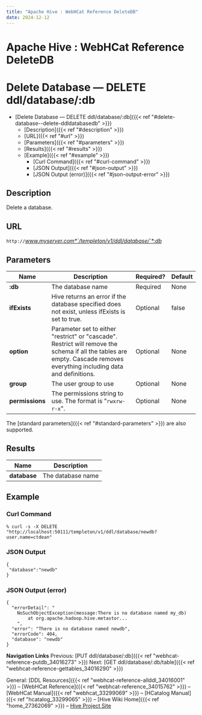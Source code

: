 ```yaml
---
title: "Apache Hive : WebHCat Reference DeleteDB"
date: 2024-12-12
---
```


# Apache Hive : WebHCat Reference DeleteDB

# Delete Database — DELETE ddl/database/:db

* [Delete Database — DELETE ddl/database/:db]({{< ref "#delete-database--delete-ddldatabasedb" >}})
	+ [Description]({{< ref "#description" >}})
	+ [URL]({{< ref "#url" >}})
	+ [Parameters]({{< ref "#parameters" >}})
	+ [Results]({{< ref "#results" >}})
	+ [Example]({{< ref "#example" >}})
		- [Curl Command]({{< ref "#curl-command" >}})
		- [JSON Output]({{< ref "#json-output" >}})
		- [JSON Output (error)]({{< ref "#json-output-error" >}})

## Description

Delete a database.

## URL

`http://`*www.myserver.com*`/templeton/v1/ddl/database/`*:db*

## Parameters

| Name | Description | Required? | Default |
| --- | --- | --- | --- |
| **:db** | The database name | Required | None |
| **ifExists** | Hive returns an error if the database specified does not exist, unless ifExists is set to true. | Optional | false |
| **option** | Parameter set to either "restrict" or "cascade". Restrict will remove the schema if all the tables are empty. Cascade removes everything including data and definitions. | Optional | None |
| **group** | The user group to use | Optional | None |
| **permissions** | The permissions string to use. The format is "`rwxrw-r-x`". | Optional | None |

The [standard parameters]({{< ref "#standard-parameters" >}}) are also supported.

## Results

| Name | Description |
| --- | --- |
| **database** | The database name |

## Example

### Curl Command

```
% curl -s -X DELETE "http://localhost:50111/templeton/v1/ddl/database/newdb?user.name=ctdean"

```

### JSON Output

```
{
 "database":"newdb"
}

```

### JSON Output (error)

```
{
  "errorDetail": "
    NoSuchObjectException(message:There is no database named my_db)
        at org.apache.hadoop.hive.metastor...
    ",
  "error": "There is no database named newdb",
  "errorCode": 404,
  "database": "newdb"
}

```

  

**Navigation Links**
Previous: [PUT ddl/database/:db]({{< ref "webhcat-reference-putdb_34016273" >}}) Next: [GET ddl/database/:db/table]({{< ref "webhcat-reference-gettables_34016290" >}})

General: [DDL Resources]({{< ref "webhcat-reference-allddl_34016001" >}}) – [WebHCat Reference]({{< ref "webhcat-reference_34015762" >}}) – [WebHCat Manual]({{< ref "webhcat_33299069" >}}) – [HCatalog Manual]({{< ref "hcatalog_33299065" >}}) – [Hive Wiki Home]({{< ref "home_27362069" >}}) – [Hive Project Site](http://hive.apache.org/)

 

 

